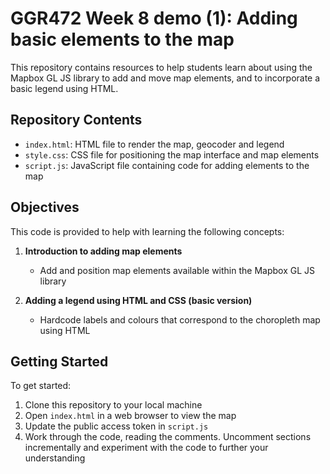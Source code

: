 # GGR472 Week 8 demo (1): Adding basic elements to the map

This repository contains resources to help students learn about using the Mapbox GL JS library to add and move map elements, and to incorporate a basic legend using HTML.

## Repository Contents

- `index.html`: HTML file to render the map, geocoder and legend
- `style.css`: CSS file for positioning the map interface and map elements
- `script.js`: JavaScript file containing code for adding elements to the map


## Objectives

This code is provided to help with learning the following concepts:

1. **Introduction to adding map elements**
   - Add and position map elements available within the Mapbox GL JS library

2. **Adding a legend using HTML and CSS (basic version)**
   - Hardcode labels and colours that correspond to the choropleth map using HTML
   

## Getting Started

To get started:

1. Clone this repository to your local machine
2. Open `index.html` in a web browser to view the map
3. Update the public access token in `script.js`
4. Work through the code, reading the comments. Uncomment sections incrementally and experiment with the code to further your understanding
